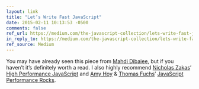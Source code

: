 ```yaml
---
layout: link
title: "Let’s Write Fast JavaScript"
date: 2015-02-11 10:13:53 -0500
comments: false
ref_url: https://medium.com/the-javascript-collection/lets-write-fast-javascript-2b03c5575d9e
in_reply_to: https://medium.com/the-javascript-collection/lets-write-fast-javascript-2b03c5575d9e
ref_source: Medium
---
```


You may have already seen this piece from [Mahdi Dibaiee](https://medium.com/@mdibaiee), but if you haven’t it’s definitely worth a read. I also highly recommend [Nicholas Zakas](https://twitter.com/slicknet)’ [High Performance JavaScript](http://www.amazon.com/gp/product/059680279X/ref=as_li_tl?ie=UTF8&camp=1789&creative=9325&creativeASIN=059680279X&linkCode=as2&tag=easydesign-20&linkId=EIBQXEP7I2PP5RQE) and [Amy Hoy](https://twitter.com/amyhoy) & [Thomas Fuchs](https://twitter.com/thomasfuchs)’ [JavaScript Performance Rocks](http://javascriptrocks.com/).